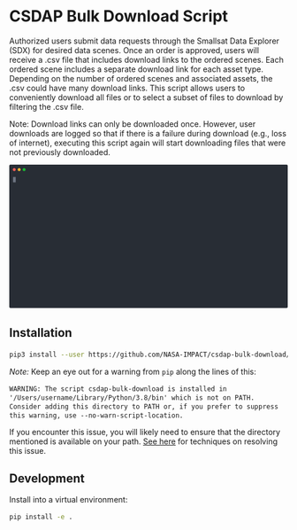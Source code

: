 # CSDAP Bulk Download Script

Authorized users submit data requests through the Smallsat Data Explorer (SDX) for desired data scenes. Once an order is approved, users will receive a .csv file that includes download links to the ordered scenes. Each ordered scene includes a separate download link for each asset type. Depending on the number of ordered scenes and associated assets, the .csv could have many download links. This script allows users to conveniently download all files or to select a subset of files to download by filtering the .csv file.

Note: Download links can only be downloaded once. However, user downloads are logged so that if there is a failure during download (e.g., loss of internet), executing this script again will start downloading files that were not previously downloaded.

![Example usage](./.docs/example.svg)

## Installation

```sh
pip3 install --user https://github.com/NASA-IMPACT/csdap-bulk-download/archive/main.zip
```

_Note:_ Keep an eye out for a warning from `pip` along the lines of this:

    WARNING: The script csdap-bulk-download is installed in '/Users/username/Library/Python/3.8/bin' which is not on PATH.
    Consider adding this directory to PATH or, if you prefer to suppress this warning, use --no-warn-script-location.

If you encounter this issue, you will likely need to ensure that the directory mentioned is available on your path. [See here](https://superuser.com/questions/1372793/the-script-is-installed-in-directory-which-is-not-path) for techniques on resolving this issue.

## Development

Install into a virtual environment:

```sh
pip install -e .
```
